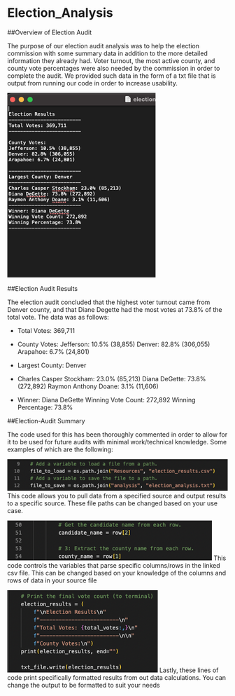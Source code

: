 # Election_Analysis


##Overview of Election Audit

The purpose of our election audit analysis was to help the election commission with some summary data in addition to the more detailed information they already had. Voter turnout, the most active county, and county vote percentages were also needed by the commission in order to complete the audit. We provided such data in the form of a txt file that is output from running our code in order to increase usability.

![plot](./analysis/Election_result.png) 

##Election Audit Results

The election audit concluded that the highest voter turnout came from Denver county, and that Diane Degette had the most votes at 73.8% of the total vote. The data was as follows: 

- Total Votes: 369,711

- County Votes:
  Jefferson: 10.5% (38,855)
  Denver: 82.8% (306,055)
  Arapahoe: 6.7% (24,801)

- Largest County: Denver

- Charles Casper Stockham: 23.0% (85,213)
  Diana DeGette: 73.8% (272,892)
  Raymon Anthony Doane: 3.1% (11,606)

- Winner: Diana DeGette
  Winning Vote Count: 272,892
  Winning Percentage: 73.8%


##Election-Audit Summary

The code used for this has been thoroughly commented in order to allow for it to be used for future audits with minimal work/technical knowledge. Some examples of which are the following:

![plot](./analysis/Source_csv.png) 
	This code allows you to pull data from a specified source and output results to a specific source. These file paths can be changed based on your use case.

![plot](./analysis/Variable_rows_csv.png) 
	This code controls the variables that parse specific columns/rows in the linked csv file. This can be changed based on your knowledge of the columns and rows of data in your source file

![plot](./analysis/Output_format.png) 
	Lastly, these lines of code print specifically formatted results from out data calculations. You can change the output to be formatted to suit your needs 
